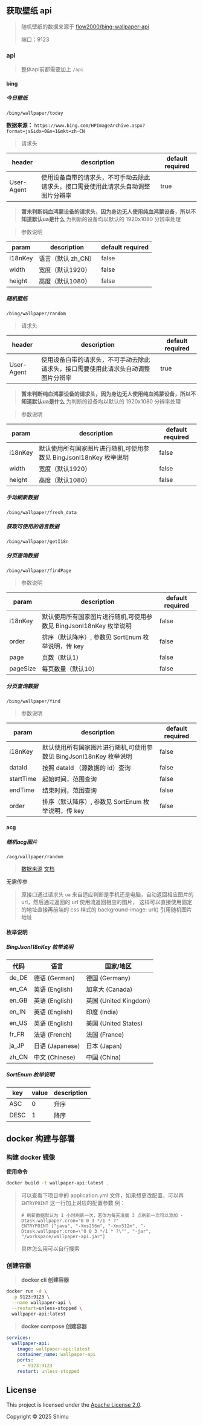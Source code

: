 ## 获取壁纸 api
> 随机壁纸的数据来源于 [flow2000/bing-wallpaper-api](https://github.com/flow2000/bing-wallpaper-api/tree/master/data)
>
> 端口：9123

### api

> 整体api前都需要加上 `/api`

#### bing

##### 今日壁纸

~~~
/bing/wallpaper/today
~~~

**数据来源：** `https://www.bing.com/HPImageArchive.aspx?format=js&idx=0&n=1&mkt=zh-CN`

> 请求头

| header | description                               | default required |
| ------ |-------------------------------------------| ---------- |
| User-Agent | 使用设备自带的请求头，不可手动去除此请求头，接口需要使用此请求头自动调整图片分辨率 | true |

> **暂未判断纯血鸿蒙设备的请求头，因为身边无人使用纯血鸿蒙设备，所以不知道默认ua是什么**
> 为判断的设备均以默认的 1920x1080 分辨率处理

> 参数说明

| param   | description  | default required |
|---------|--------------|------------------|
| i18nKey | 语言（默认 zh_CN） | false |
| width   | 宽度（默认1920）   | false |
| height  | 高度（默认1080）   | false |

##### 随机壁纸
~~~
/bing/wallpaper/random
~~~

> 请求头

| header | description                               | default required |
| ------ |-------------------------------------------| ---------- |
| User-Agent | 使用设备自带的请求头，不可手动去除此请求头，接口需要使用此请求头自动调整图片分辨率 | true |

> **暂未判断纯血鸿蒙设备的请求头，因为身边无人使用纯血鸿蒙设备，所以不知道默认ua是什么**
> 为判断的设备均以默认的 1920x1080 分辨率处理

> 参数说明

| param   | description                               | default required |
|---------|-------------------------------------------|------------------|
| i18nKey | 默认使用所有国家图片进行随机,可使用参数见 BingJsonI18nKey 枚举说明 | false |
| width   | 宽度（默认1920） | false |
| height  | 高度（默认1080） | false |

##### 手动刷新数据
~~~
/bing/wallpaper/fresh_data
~~~

##### 获取可使用的语言数据
~~~
/bing/wallpaper/getI18n
~~~

##### 分页查询数据
~~~
/bing/wallpaper/findPage
~~~

> 参数说明

| param  | description                                | default required |
|--------|--------------------------------------------|------------------|
|i18nKey | 默认使用所有国家图片进行随机,可使用参数见 BingJsonI18nKey 枚举说明 | false |
| order  | 排序（默认降序）, 参数见 SortEnum 枚举说明，传 key          | false |
| page  | 页数（默认1）                                    | false |
| pageSize | 每页数量（默认10）                                         | false |

##### 分页查询数据
~~~
/bing/wallpaper/find
~~~

> 参数说明

| param  | description                                | default required |
|--------|--------------------------------------------|------------------|
|i18nKey | 默认使用所有国家图片进行随机,可使用参数见 BingJsonI18nKey 枚举说明 | false |
| dataId  | 按照 dataId （源数据的 id）查询                      | false |
| startTime  | 起始时间，范围查询                                  | false |
| endTime | 结束时间，范围查询                                  | false |
| order  | 排序（默认降序）, 参数见 SortEnum 枚举说明，传 key          | false |

#### acg

##### 随机acg图片

~~~
/acg/wallpaper/random
~~~

> [数据来源](https://www.loliapi.com/docs/acg?type=url)
> [文档](https://www.loliapi.com/docs/acg/)

无需传参

> 原接口通过请求头 `ua` 来自适应判断是手机还是电脑，自动返回相应图片的 url，然后通过返回的 url 使用流返回相应的图片，
> 这样可以直接使用固定的地址直接再前端的 css 样式的 background-image: url() 引用随机图片地址

#### 枚举说明
##### BingJsonI18nKey 枚举说明

| 代码    | 语言            | 国家/地区               |
| ----- | ------------- | ------------------- |
| de_DE | 德语 (German)   | 德国 (Germany)        |
| en_CA | 英语 (English)  | 加拿大 (Canada)        |
| en_GB | 英语 (English)  | 英国 (United Kingdom) |
| en_IN | 英语 (English)  | 印度 (India)          |
| en_US | 英语 (English)  | 美国 (United States)  |
| fr_FR | 法语 (French)   | 法国 (France)         |
| ja_JP | 日语 (Japanese) | 日本 (Japan)          |
| zh_CN | 中文 (Chinese)  | 中国 (China)          |

##### SortEnum 枚举说明
| key | value | description |
| --- | ----- | ----------- |
| ASC | 0     | 升序       |
| DESC | 1     | 降序       |


## docker 构建与部署
### 构建 docker 镜像
**使用命令** 
~~~ bash
docker build -t wallpaper-api:latest .
~~~
> 可以查看下项目中的 application.yml 文件，如果想更改配置，可以再 `ENTRYPOINT` 这一行加上对应的配置参数
> 例：
> ~~~
> # 刷新数据默认为 1 小时刷新一次，若改为每天凌晨 3 点刷新一次可以添加 -Dtask.wallpaper.cron="0 0 3 */1 * ?"
> ENTRYPOINT ["java", "-Xms256m", "-Xmx512m", "-Dtask.wallpaper.cron=\"0 0 3 */1 * ?\"", "-jar", "/workspace/wallpaper-api.jar"]
> ~~~
> 具体怎么用可以自行搜索
### 创建容器
> **docker cli 创建容器**
~~~bash
docker run -d \
  -p 9123:9123 \
  --name wallpaper-api \
  --restart=unless-stopped \
  wallpaper-api:latest
~~~
> **docker compose 创建容器**
~~~yaml
services:
  wallpaper-api:
    image: wallpaper-api:latest
    container_name: wallpaper-api
    ports:
      - 9123:9123
    restart: unless-stopped
~~~

## License
This project is licensed under the [Apache License 2.0](LICENSE.txt).

Copyright © 2025 Shimu

